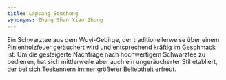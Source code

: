 ```yaml
---
title: Lapsang Souchong
synonyms: Zheng Shan Xiao Zhong
---
```

Ein Schwarztee aus dem Wuyi-Gebirge, der traditionellerweise über einem Pinienholzfeuer geräuchert wird und entsprechend kräftig im Geschmack ist. Um die gesteigerte Nachfrage nach hochwertigem Schwarztee zu bedienen, hat sich mittlerweile aber auch ein ungeräucherter Stil etabliert, der bei sich Teekennern immer größerer Beliebtheit erfreut.